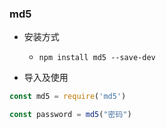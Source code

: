 ### md5

* 安装方式
    * `npm install md5 --save-dev`

* 导入及使用
```js
const md5 = require('md5')

const password = md5("密码")
```